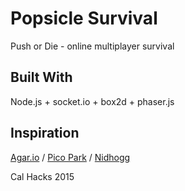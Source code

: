 ﻿# Popsicle Survival
Push or Die - online multiplayer survival

## Built With
Node.js + socket.io + box2d + phaser.js

## Inspiration
[Agar.io](http://agar.io) / [Pico Park](https://youtu.be/cLBLZ1oLiUQ) / [Nidhogg](http://www.nidhogggame.com/)

Cal Hacks 2015
